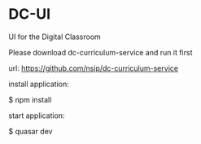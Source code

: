 # DC-UI
UI for the Digital Classroom


Please download dc-curriculum-service and run it first

url: https://github.com/nsip/dc-curriculum-service

install application:

$ npm install

start application:

$ quasar dev
